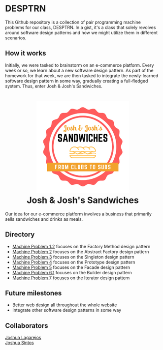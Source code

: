 # DESPTRN

This Github repository is a collection of pair programming machine problems for our class, DESPTRN. In a gist, it's a class that solely revolves around software design patterns and how we might utilize them in different scenarios.

## How it works

Initially, we were tasked to brainstorm on an e-commerce platform. Every week or so, we learn about a new software design pattern. As part of the homework for that week, we are then tasked to integrate the newly-learned software design pattern in some way, gradually creating a full-fledged system. Thus, enter Josh &amp; Josh's Sandwiches.

<h1 align="center">
    <img alt="Josh &amp; Josh's Sandwiches logo" height="300" width="300" src="https://github.com/JSintos/DESPTRN/blob/master/logo.png?raw=true">
    <br>
    Josh &amp; Josh's Sandwiches
</h1>

Our idea for our e-commerce platform involves a business that primarily sells sandwiches and drinks as meals.

## Directory

-   [Machine Problem 1.2](https://github.com/JSintos/DESPTRN/tree/machineproblem1.2) focuses on the Factory Method design pattern
-   [Machine Problem 2](https://github.com/JSintos/DESPTRN/tree/machineproblem2) focuses on the Abstract Factory design pattern
-   [Machine Problem 3](https://github.com/JSintos/DESPTRN/tree/machineproblem3) focuses on the Singleton design pattern
-   [Machine Problem 4](https://github.com/JSintos/DESPTRN/tree/machineproblem4) focuses on the Prototype design pattern
-   [Machine Problem 5](https://github.com/JSintos/DESPTRN/tree/machineproblem5) focuses on the Facade design pattern
-   [Machine Problem 6.1](https://github.com/JSintos/DESPTRN/tree/machineproblem6.1) focuses on the Builder design pattern
-   [Machine Problem 7](https://github.com/JSintos/DESPTRN/tree/machineproblem7) focuses on the Iterator design pattern

## Future milestones

-   Better web design all throughout the whole website
-   Integrate other software design patterns in some way

## Collaborators

[Joshua Lagarejos](https://github.com/joshualagarejos)  
[Joshua Sintos](https://github.com/JSintos)
